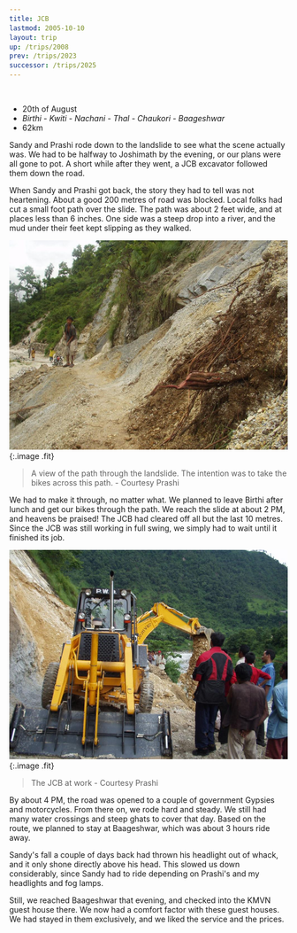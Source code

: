 ```yaml
---
title: JCB
lastmod: 2005-10-10
layout: trip
up: /trips/2008
prev: /trips/2023
successor: /trips/2025
---
```


&nbsp;

- 20th of August
- _Birthi - Kwiti - Nachani - Thal - Chaukori -               Baageshwar_
- 62km


Sandy and Prashi rode down to the landslide to see what the             scene actually was. We had to be halfway to Joshimath by the             evening, or our plans were all gone to pot. A short while after             they went, a JCB excavator followed them down the road.

When Sandy and Prashi got back, the story they had to tell was             not heartening. About a good 200 metres of road was blocked.             Local folks had cut a small foot path over the slide. The path             was about 2 feet wide, and at places less than 6 inches. One             side was a steep drop into a river, and the mud under their feet             kept slipping as they walked.

![P1010100.JPG](/images/photos/P1010100.JPG 'P1010100.JPG'){:.image .fit}

>  A view of the path through the landslide. The             intention was to take the bikes across this path. - Courtesy             Prashi 

We had to make it through, no matter what. We planned to leave             Birthi after lunch and get our bikes through the path. We reach             the slide at about 2 PM, and heavens be praised! The JCB had             cleared off all but the last 10 metres. Since the JCB was still             working in full swing, we simply had to wait until it finished             its job.

![P1010102.JPG](/images/photos/P1010102.JPG 'P1010102.JPG'){:.image .fit}

>  The JCB at work - Courtesy Prashi 

By about 4 PM, the road was opened to a couple of government             Gypsies and motorcycles. From there on, we rode hard and steady.             We still had many water crossings and steep ghats to cover that             day. Based on the route, we planned to stay at Baageshwar, which             was about 3 hours ride away.

Sandy's fall a couple of days back had thrown his headlight             out of whack, and it only shone directly above his head. This             slowed us down considerably, since Sandy had to ride depending             on Prashi's and my headlights and fog lamps.

Still, we reached Baageshwar that evening, and checked into             the KMVN guest house there. We now had a comfort factor with             these guest houses. We had stayed in them exclusively, and we             liked the service and the prices.


